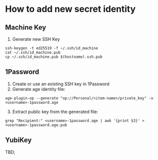 # How to add new secret identity

## Machine Key

1. Generate new SSH Key

```shell
ssh-keygen -t ed25519 -f ~/.ssh/id_machine
cat ~/.ssh/id_machine.pub
cp ~/.ssh/id_machine.pub $(hostname).ssh.pub
```

## 1Password

1. Create or use an existing SSH key in 1Password
1. Generate age identity file:

```shell
age-plugin-op --generate "op://Personal/<item-name>/private_key" -o <username>-1password.age
```

3. Extract public key from the generated file:

```shell
grep "Recipient:" <username>-1password.age | awk '{print $3}' > <username>-1password.age.pub
```

## YubiKey

TBD;
